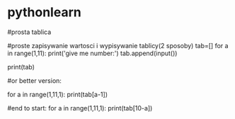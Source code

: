 # pythonlearn
#prosta tablica

#proste zapisywanie wartosci i wypisywanie tablicy(2 sposoby)
tab=[]
for a in range(1,11):
    print('give me number:')
    tab.append(input())

print(tab)

#or better version:

for a in range(1,11,1):
    print(tab[a-1])
    
#end to  start:
for a in range(1,11,1):
    print(tab[10-a])
